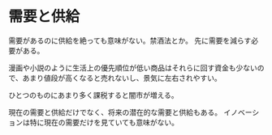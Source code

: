 # 需要と供給

需要があるのに供給を絶っても意味がない。禁酒法とか。
先に需要を減らす必要がある。

漫画や小説のように生活上の優先順位が低い商品はそれらに回す資金も少ないので、あまり値段が高くなると売れないし、景気に左右されやすい。

ひとつのものにあまり多く課税すると闇市が増える。

現在の需要と供給だけでなく、将来の潜在的な需要と供給もある。
イノベーションは特に現在の需要だけを見ていても意味がない。
